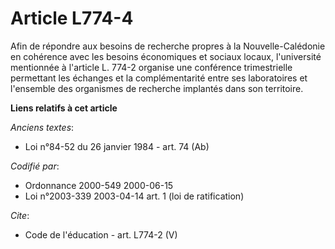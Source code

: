 # Article L774-4

Afin de répondre aux besoins de recherche propres à la Nouvelle-Calédonie en cohérence avec les besoins économiques et
sociaux locaux, l'université mentionnée à l'article L. 774-2 organise une conférence trimestrielle permettant les échanges et
la complémentarité entre ses laboratoires et l'ensemble des organismes de recherche implantés dans son territoire.

**Liens relatifs à cet article**

_Anciens textes_:

  - Loi n°84-52 du 26 janvier 1984 - art. 74 (Ab)

_Codifié par_:

  - Ordonnance 2000-549 2000-06-15
  - Loi n°2003-339 2003-04-14 art. 1 (loi de ratification)

_Cite_:

  - Code de l'éducation - art. L774-2 (V)
